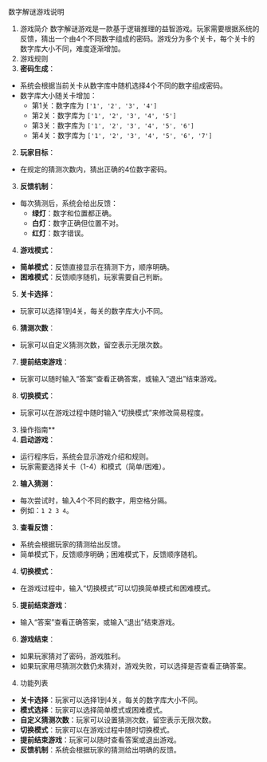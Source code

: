 数字解谜游戏说明
1. 游戏简介
   数字解谜游戏是一款基于逻辑推理的益智游戏。玩家需要根据系统的反馈，猜出一个由4个不同数字组成的密码。游戏分为多个关卡，每个关卡的数字库大小不同，难度逐渐增加。
2. 游戏规则
 1. **密码生成**：
   - 系统会根据当前关卡从数字库中随机选择4个不同的数字组成密码。
   - 数字库大小随关卡增加：
     - 第1关：数字库为 `['1', '2', '3', '4']`
     - 第2关：数字库为 `['1', '2', '3', '4', '5']`
     - 第3关：数字库为 `['1', '2', '3', '4', '5', '6']`
     - 第4关：数字库为 `['1', '2', '3', '4', '5', '6', '7']`

 2. **玩家目标**：
   - 在规定的猜测次数内，猜出正确的4位数字密码。

 3. **反馈机制**：
   - 每次猜测后，系统会给出反馈：
     - **绿灯**：数字和位置都正确。
     - **白灯**：数字正确但位置不对。
     - **红灯**：数字错误。

 4. **游戏模式**：
   - **简单模式**：反馈直接显示在猜测下方，顺序明确。
   - **困难模式**：反馈顺序随机，玩家需要自己判断。

 5. **关卡选择**：
   - 玩家可以选择1到4关，每关的数字库大小不同。

 6. **猜测次数**：
   - 玩家可以自定义猜测次数，留空表示无限次数。

 7. **提前结束游戏**：
   - 玩家可以随时输入“答案”查看正确答案，或输入“退出”结束游戏。

 8. **切换模式**：
   - 玩家可以在游戏过程中随时输入“切换模式”来修改简易程度。
3. 操作指南**
 1. **启动游戏**：
   - 运行程序后，系统会显示游戏介绍和规则。
   - 玩家需要选择关卡（1-4）和模式（简单/困难）。

 2. **输入猜测**：
   - 每次尝试时，输入4个不同的数字，用空格分隔。
   - 例如：`1 2 3 4`。

 3. **查看反馈**：
   - 系统会根据玩家的猜测给出反馈。
   - 简单模式下，反馈顺序明确；困难模式下，反馈顺序随机。

 4. **切换模式**：
   - 在游戏过程中，输入“切换模式”可以切换简单模式和困难模式。

 5. **提前结束游戏**：
   - 输入“答案”查看正确答案，或输入“退出”结束游戏。

 6. **游戏结束**：
   - 如果玩家猜对了密码，游戏胜利。
   - 如果玩家用尽猜测次数仍未猜对，游戏失败，可以选择是否查看正确答案。
4. 功能列表
 - **关卡选择**：玩家可以选择1到4关，每关的数字库大小不同。
 - **模式选择**：玩家可以选择简单模式或困难模式。
 - **自定义猜测次数**：玩家可以设置猜测次数，留空表示无限次数。
 - **切换模式**：玩家可以在游戏过程中随时切换模式。
 - **提前结束游戏**：玩家可以随时查看答案或退出游戏。
 - **反馈机制**：系统会根据玩家的猜测给出明确的反馈。
